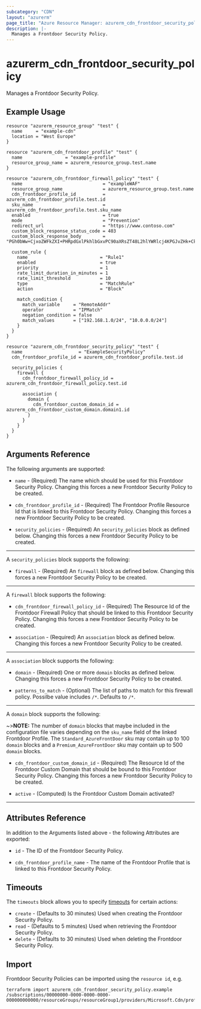 ```yaml
---
subcategory: "CDN"
layout: "azurerm"
page_title: "Azure Resource Manager: azurerm_cdn_frontdoor_security_policy"
description: |-
  Manages a Frontdoor Security Policy.
---
```


# azurerm_cdn_frontdoor_security_policy

Manages a Frontdoor Security Policy.

## Example Usage

```hcl
resource "azurerm_resource_group" "test" {
  name     = "example-cdn"
  location = "West Europe"
}

resource "azurerm_cdn_frontdoor_profile" "test" {
  name                = "example-profile"
  resource_group_name = azurerm_resource_group.test.name
}

resource "azurerm_cdn_frontdoor_firewall_policy" "test" {
  name                              = "exampleWAF"
  resource_group_name               = azurerm_resource_group.test.name
  cdn_frontdoor_profile_id          = azurerm_cdn_frontdoor_profile.test.id
  sku_name                          = azurerm_cdn_frontdoor_profile.test.sku_name
  enabled                           = true
  mode                              = "Prevention"
  redirect_url                      = "https://www.contoso.com"
  custom_block_response_status_code = 403
  custom_block_response_body        = "PGh0bWw+CjxoZWFkZXI+PHRpdGxlPkhlbGxvPC90aXRsZT48L2hlYWRlcj4KPGJvZHk+CkhlbGxvIHdvcmxkCjwvYm9keT4KPC9odG1sPg=="

  custom_rule {
    name                           = "Rule1"
    enabled                        = true
    priority                       = 1
    rate_limit_duration_in_minutes = 1
    rate_limit_threshold           = 10
    type                           = "MatchRule"
    action                         = "Block"

    match_condition {
      match_variable     = "RemoteAddr"
      operator           = "IPMatch"
      negation_condition = false
      match_values       = ["192.168.1.0/24", "10.0.0.0/24"]
    }
  }
}

resource "azurerm_cdn_frontdoor_security_policy" "test" {
  name                     = "ExampleSecurityPolicy"
  cdn_frontdoor_profile_id = azurerm_cdn_frontdoor_profile.test.id

  security_policies {
    firewall {
      cdn_frontdoor_firewall_policy_id = azurerm_cdn_frontdoor_firewall_policy.test.id

      association {
        domain {
          cdn_frontdoor_custom_domain_id = azurerm_cdn_frontdoor_custom_domain.domain1.id
        }
      }
    }
  }
}
```

## Arguments Reference

The following arguments are supported:

* `name` - (Required) The name which should be used for this Frontdoor Security Policy. Changing this forces a new Frontdoor Security Policy to be created.

* `cdn_frontdoor_profile_id` - (Required) The Frontdoor Profile Resource Id that is linked to this Frontdoor Security Policy. Changing this forces a new Frontdoor Security Policy to be created.

* `security_policies` - (Required) An `security_policies` block as defined below. Changing this forces a new Frontdoor Security Policy to be created.

---

A `security_policies` block supports the following:

* `firewall` - (Required) An `firewall` block as defined below. Changing this forces a new Frontdoor Security Policy to be created.

---

A `firewall` block supports the following:

* `cdn_frontdoor_firewall_policy_id` - (Required) The Resource Id of the Frontdoor Firewall Policy that should be linked to this Frontdoor Security Policy. Changing this forces a new Frontdoor Security Policy to be created.

* `association` - (Required) An `association` block as defined below. Changing this forces a new Frontdoor Security Policy to be created.

---

A `association` block supports the following:

* `domain` - (Required) One or more `domain` blocks as defined below. Changing this forces a new Frontdoor Security Policy to be created.

* `patterns_to_match` - (Optional) The list of paths to match for this firewall policy. Possilbe value includes `/*`. Defaults to `/*`.

---

A `domain` block supports the following:

~>**NOTE:** The number of `domain` blocks that maybe included in the configuration file varies depending on the `sku_name` field of the linked Frontdoor Profile. The `Standard_AzureFrontDoor` sku may contain up to 100 `domain` blocks and a `Premium_AzureFrontDoor` sku may contain up to 500 `domain` blocks.

* `cdn_frontdoor_custom_domain_id` - (Required) The Resource Id of the Frontdoor Custom Domain that should be bound to this Frontdoor Security Policy. Changing this forces a new Frontdoor Security Policy to be created.

* `active` - (Computed) Is the Frontdoor Custom Domain activated?

---

## Attributes Reference

In addition to the Arguments listed above - the following Attributes are exported:

* `id` - The ID of the Frontdoor Security Policy.

* `cdn_frontdoor_profile_name` - The name of the Frontdoor Profile that is linked to this Frontdoor Security Policy.

## Timeouts

The `timeouts` block allows you to specify [timeouts](https://www.terraform.io/docs/configuration/resources.html#timeouts) for certain actions:

* `create` - (Defaults to 30 minutes) Used when creating the Frontdoor Security Policy.
* `read` - (Defaults to 5 minutes) Used when retrieving the Frontdoor Security Policy.
* `delete` - (Defaults to 30 minutes) Used when deleting the Frontdoor Security Policy.

## Import

Frontdoor Security Policies can be imported using the `resource id`, e.g.

```shell
terraform import azurerm_cdn_frontdoor_security_policy.example /subscriptions/00000000-0000-0000-0000-000000000000/resourceGroups/resourceGroup1/providers/Microsoft.Cdn/profiles/profile1/securityPolicies/policy1
```
